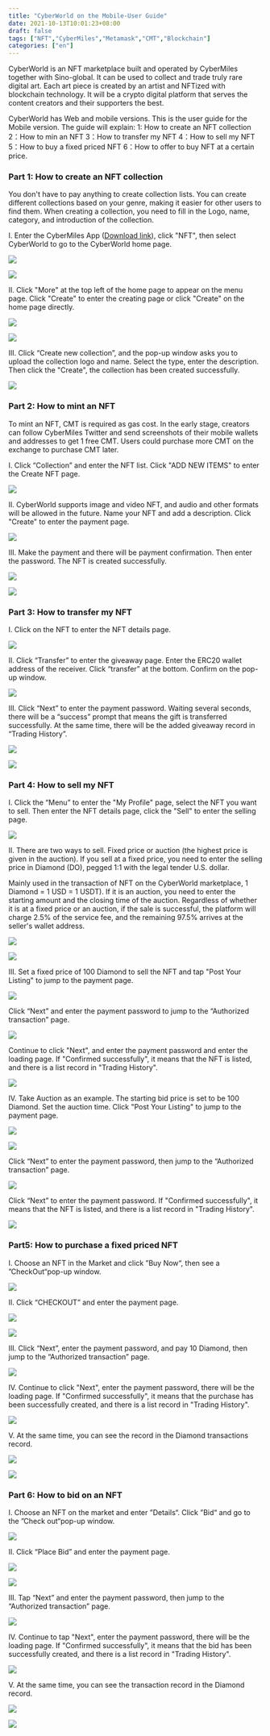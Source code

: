 ```yaml
---
title: "CyberWorld on the Mobile-User Guide"
date: 2021-10-13T10:01:23+08:00
draft: false
tags: ["NFT","CyberMiles","Metamask","CMT","Blockchain"] 
categories: ["en"] 
---
```


CyberWorld is an NFT marketplace built and operated by CyberMiles together with Sino-global. It can be used to collect and trade truly rare digital art. Each art piece is created by an artist and NFTized with blockchain technology. It will be a crypto digital platform that serves the content creators and their supporters the best.

CyberWorld has Web and mobile versions. This is the user guide for the Mobile version. The guide will explain:
        1:   How to create an NFT collection
        2：How to min an NFT
        3：How to transfer my NFT
        4：How to sell my NFT
        5：How to buy a fixed priced NFT
        6：How to offer to buy NFT at a certain price.


### Part 1: How to create an NFT collection

You don't have to pay anything to create collection lists. You can create different collections based on your genre, making it easier for other users to find them. When creating a collection, you need to fill in the Logo, name, category, and introduction of the collection.

I. Enter the CyberMiles App ([Download link](https://app.cybermiles.io/)), click "NFT", then select CyberWorld to go to the CyberWorld home page.

![](/images/20211013-Tutorial2-01.png)

![](/images/20211013-Tutorial2-02.png)

II. Click "More" at the top left of the home page to appear on the menu page. Click "Create" to enter the creating page or click "Create" on the home page directly. 

![](/images/20211013-Tutorial2-03.png)

![](/images/20211013-Tutorial2-04.png)

III. Click “Create new collection”, and the pop-up window asks you to upload the collection logo and name. Select the type, enter the description. Then click the "Create", the collection has been created successfully.

![](/images/20211013-Tutorial2-05.png)

### Part 2: How to mint an NFT

To mint an NFT, CMT is required as gas cost. In the early stage, creators can follow CyberMiles Twitter and send screenshots of their mobile wallets and addresses to get 1 free CMT. Users could purchase more CMT on the exchange to purchase CMT later. 

I. Click “Collection” and enter the NFT list. Click "ADD NEW ITEMS" to enter the Create NFT page.

![](/images/20211013-Tutorial2-06.png)

II. CyberWorld supports image and video NFT, and audio and other formats will be allowed in the future. Name your NFT and add a description. Click "Create" to enter the payment page.

![](/images/20211013-Tutorial2-07.png)

III. Make the payment and there will be payment confirmation. Then enter the password. The NFT is created successfully.

![](/images/20211013-Tutorial2-08.png)

![](/images/20211013-Tutorial2-09.png)

### Part 3: How to transfer my NFT

I. Click on the NFT to enter the NFT details page.

![](/images/20211013-Tutorial2-10.png)

II. Click “Transfer” to enter the giveaway page. Enter the ERC20 wallet address of the receiver. Click “transfer” at the bottom. Confirm on the pop-up window.

![](/images/20211013-Tutorial2-11.png)

III. Click “Next” to enter the payment password. Waiting several seconds, there will be a  “success” prompt that means the gift is transferred successfully. At the same time, there will be the added giveaway record in “Trading History”.

![](/images/20211013-Tutorial2-12.png)

![](/images/20211013-Tutorial2-13.png)

###  Part 4:  How to sell my NFT

I. Click the “Menu” to enter the "My Profile" page, select the NFT you want to sell. Then enter the NFT details page, click the "Sell" to enter the selling page.

![](/images/20211013-Tutorial2-14.png)

II. There are two ways to sell. Fixed price or auction (the highest price is given in the auction). If you sell at a fixed price, you need to enter the selling price in Diamond (DO), pegged 1:1 with the legal tender U.S. dollar.

Mainly used in the transaction of NFT on the CyberWorld marketplace, 1 Diamond  = 1 USD = 1 USDT). If it is an auction, you need to enter the starting amount and the closing time of the auction. Regardless of whether it is at a fixed price or an auction, if the sale is successful, the platform will charge 2.5% of the service fee, and the remaining 97.5% arrives at the seller's wallet address.

![](/images/20211013-Tutorial2-15.png)

![](/images/20211013-Tutorial2-16.png)

III. Set a fixed price of 100 Diamond to sell the NFT and tap "Post Your Listing" to jump to the payment page.

![](/images/20211013-Tutorial2-17.png)

Click “Next” and enter the payment password to jump to the “Authorized transaction” page.

![](/images/20211013-Tutorial2-18.png)

Continue to click "Next", and enter the payment password and enter the loading page. If "Confirmed successfully", it means that the NFT is listed, and there is a list record in "Trading History".

![](/images/20211013-Tutorial2-19.png)

IV. Take Auction as an example. The starting bid price is set to be 100 Diamond. Set the auction time. Click "Post Your Listing" to jump to the payment page.

![](/images/20211013-Tutorial2-20.png)

![](/images/20211013-Tutorial2-21.png)

Click “Next” to enter the payment password, then jump to the “Authorized transaction” page.

![](/images/20211013-Tutorial2-22.png)

Click “Next” to enter the payment password. If "Confirmed successfully", it means that the NFT is listed, and there is a list record in "Trading History".

![](/images/20211013-Tutorial2-23.png)

### Part5: How to purchase a fixed priced NFT

I. Choose an NFT in the Market and click ”Buy Now“, then see a ”CheckOut“pop-up window.

![](/images/20211013-Tutorial2-24.png)

II. Click “CHECKOUT” and enter the payment page.

![](/images/20211013-Tutorial2-25.png)

![](/images/20211013-Tutorial2-26.png)

III. Click “Next”, enter the payment password, and pay 10 Diamond, then jump to the “Authorized transaction” page.

![](/images/20211013-Tutorial2-27.png)

IV. Continue to click "Next", enter the payment password, there will be the loading page. If "Confirmed successfully", it means that the purchase has been successfully created, and there is a list record in "Trading History".

![](/images/20211013-Tutorial2-28.png)

V. At the same time, you can see the record in the Diamond transactions record.

![](/images/20211013-Tutorial2-29.png)

![](/images/20211013-Tutorial2-30.png)

### Part 6: How to bid on an NFT

I. Choose an NFT on the market and enter ”Details“. Click ”Bid“ and go to the ”Check out“pop-up window.

![](/images/20211013-Tutorial2-31.png)

II. Click “Place Bid” and enter the payment page. 

![](/images/20211013-Tutorial2-32.png)

![](/images/20211013-Tutorial2-33.png)

III. Tap “Next” and enter the payment password,  then jump to the “Authorized transaction” page.

![](/images/20211013-Tutorial2-34.png)

IV. Continue to tap "Next", enter the payment password, there will be the loading page. If "Confirmed successfully", it means that the bid has been successfully created, and there is a list record in "Trading History".

![](/images/20211013-Tutorial2-35.png)

V. At the same time, you can see the transaction record in the Diamond record.

![](/images/20211013-Tutorial2-36.png)

![](/images/20211013-Tutorial2-37.png)
